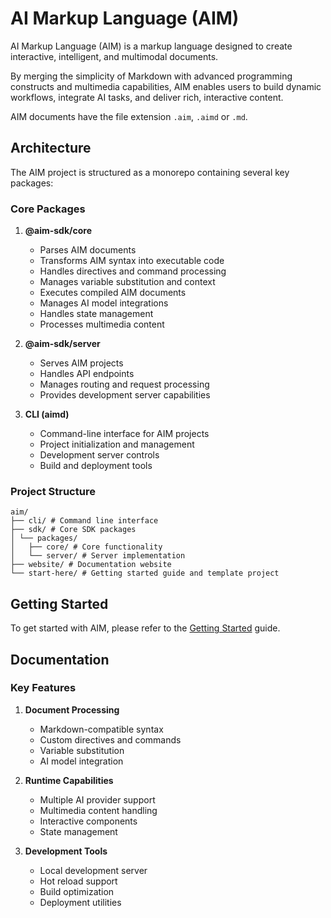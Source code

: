 # **AI Markup Language (AIM)**

AI Markup Language (AIM) is a markup language designed to create interactive, intelligent, and multimodal documents. 

By merging the simplicity of Markdown with advanced programming constructs and multimedia capabilities, AIM enables users to build dynamic workflows, integrate AI tasks, and deliver rich, interactive content. 

AIM documents have the file extension `.aim`, `.aimd` or `.md`.

## **Architecture**

The AIM project is structured as a monorepo containing several key packages:

### Core Packages

1. **@aim-sdk/core**
   - Parses AIM documents
   - Transforms AIM syntax into executable code
   - Handles directives and command processing
   - Manages variable substitution and context
   - Executes compiled AIM documents
   - Manages AI model integrations
   - Handles state management
   - Processes multimedia content

2. **@aim-sdk/server**
   - Serves AIM projects
   - Handles API endpoints
   - Manages routing and request processing
   - Provides development server capabilities

3. **CLI (aimd)**
   - Command-line interface for AIM projects
   - Project initialization and management
   - Development server controls
   - Build and deployment tools

### Project Structure

```
aim/
├── cli/ # Command line interface
├── sdk/ # Core SDK packages
│ └── packages/
│   ├── core/ # Core functionality
│   └── server/ # Server implementation
├── website/ # Documentation website
└── start-here/ # Getting started guide and template project
```

## **Getting Started**

To get started with AIM, please refer to the [Getting Started](./start-here/README.md) guide.

## **Documentation**

### Key Features

1. **Document Processing**
   - Markdown-compatible syntax
   - Custom directives and commands
   - Variable substitution
   - AI model integration

2. **Runtime Capabilities**
   - Multiple AI provider support
   - Multimedia content handling
   - Interactive components
   - State management

3. **Development Tools**
   - Local development server
   - Hot reload support
   - Build optimization
   - Deployment utilities

